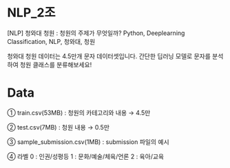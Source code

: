 # NLP_2조


[NLP] 청와대 청원 : 청원의 주제가 무엇일까?
Python, Deeplearning Classification, NLP, 청와대, 청원


청와대 청원 데이터는 4.5만개 문자 데이터셋입니다.
간단한 딥러닝 모델로 문자를 분석하여 청원 클래스를 분류해보세요!


# Data

① train.csv(53MB) : 청원의 카테고리와 내용	→  4.5만

② test.csv(7MB) : 청원 내용			      →  0.5만

③ sample_submission.csv(1MB) : submission 파일의 예시

④ 라벨
	0 : 인권/성평등
	1 : 문화/예술/체육/언론
	2 : 육아/교육
